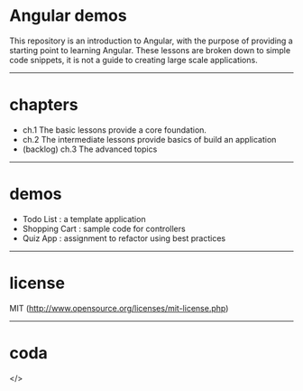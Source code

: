 # Angular demos
This repository is an introduction to Angular, with the purpose of providing a starting point to learning Angular.
These lessons are broken down to simple code snippets, it is not a guide to creating large scale applications.


---
# chapters
- ch.1 The basic lessons provide a core foundation.
- ch.2 The intermediate lessons provide basics of build an application
- (backlog) ch.3 The advanced topics <under contruction>


---
# demos
- Todo List : a template application
- Shopping Cart : sample code for controllers
- Quiz App : assignment to refactor using best practices

---
# license
MIT (http://www.opensource.org/licenses/mit-license.php)


---
# coda
</>
